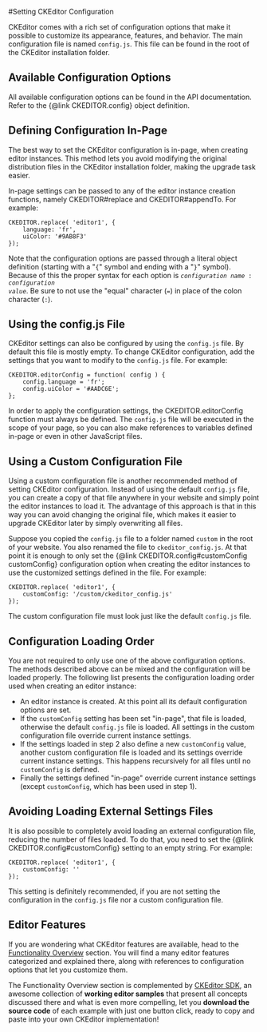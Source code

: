 <!--
Copyright (c) 2003-2015, CKSource - Frederico Knabben. All rights reserved.
For licensing, see LICENSE.md.
-->

#Setting CKEditor Configuration

CKEditor comes with a rich set of configuration options that make it possible to customize its appearance, features, and behavior. The main configuration file is named `config.js`. This file can be found in the root of the CKEditor installation folder.

## Available Configuration Options

All available configuration options can be found in the API documentation. Refer to the {@link CKEDITOR.config} object definition.

## Defining Configuration In-Page

The best way to set the CKEditor configuration is in-page, when creating editor instances. This method lets you avoid modifying the original distribution files in the CKEditor installation folder, making the upgrade task easier.

In-page settings can be passed to any of the editor instance creation functions, namely CKEDITOR#replace and CKEDITOR#appendTo. For example:

	CKEDITOR.replace( 'editor1', {
		language: 'fr',
		uiColor: '#9AB8F3'
	});

Note that the configuration options are passed through a literal object definition (starting with a "`{`" symbol and ending with a "`}`" symbol). Because of this the proper syntax for each option is <code><i>configuration name</i> : <i>configuration value</i></code>. Be sure to not use the "equal" character (`=`) in place of the colon character (`:`).

## Using the config.js File

CKEditor settings can also be configured by using the `config.js` file. By default this file is mostly empty. To change CKEditor configuration, add the settings that you want to modify to the `config.js` file. For example:

	CKEDITOR.editorConfig = function( config ) {
		config.language = 'fr';
		config.uiColor = '#AADC6E';
	};

In order to apply the configuration settings, the CKEDITOR.editorConfig function must always be defined. The `config.js` file will be executed in the scope of your page, so you can also make references to variables defined in-page or even in other JavaScript files.

## Using a Custom Configuration File

Using a custom configuration file is another recommended method of setting CKEditor configuration. Instead of using the default `config.js` file, you can create a copy of that file anywhere in your website and simply point the editor instances to load it. The advantage of this approach is that in this way you can avoid changing the original file, which makes it easier to upgrade CKEditor later by simply overwriting all files.

Suppose you copied the `config.js` file to a folder named `custom` in the root of your website. You also renamed the file to `ckeditor_config.js`. At that point it is enough to only set the {@link CKEDITOR.config#customConfig customConfig} configuration option when creating the editor instances to use the customized settings defined in the file. For example:

	CKEDITOR.replace( 'editor1', {
		customConfig: '/custom/ckeditor_config.js'
	});

The custom configuration file must look just like the default `config.js` file.

## Configuration Loading Order

You are not required to only use one of the above configuration options. The methods described above can be mixed and the configuration will be loaded properly. The following list presents the configuration loading order used when creating an editor instance:

 * An editor instance is created. At this point all its default configuration options are set.
 * If the `customConfig` setting has been set "in-page", that file is loaded, otherwise the default `config.js` file is loaded. All settings in the custom configuration file override current instance settings.
 * If the settings loaded in step 2 also define a new `customConfig` value, another custom configuration file is loaded and its settings override current instance settings. This happens recursively for all files until no `customConfig` is defined.
 * Finally the settings defined "in-page" override current instance settings (except `customConfig`, which has been used in step 1).

## Avoiding Loading External Settings Files

It is also possible to completely avoid loading an external configuration file, reducing the number of files loaded. To do that, you need to set the {@link CKEDITOR.config#customConfig} setting to an empty string. For example:

	CKEDITOR.replace( 'editor1', {
		customConfig: ''
	});

This setting is definitely recommended, if you are not setting the configuration in the `config.js` file nor a custom configuration file.

## Editor Features

If you are wondering what CKEditor features are available, head to the [Functionality Overview](#!/guide/dev_features) section. You will find a many editor features categorized and explained there, along with references to configuration options that let you customize them.

The Functionality Overview section is complemented by [CKEditor SDK](..), an awesome collection of **working editor samples** that present all concepts discussed there and what is even more compelling, let you **download the source code** of each example with just one button click, ready to copy and paste into your own CKEditor implementation!